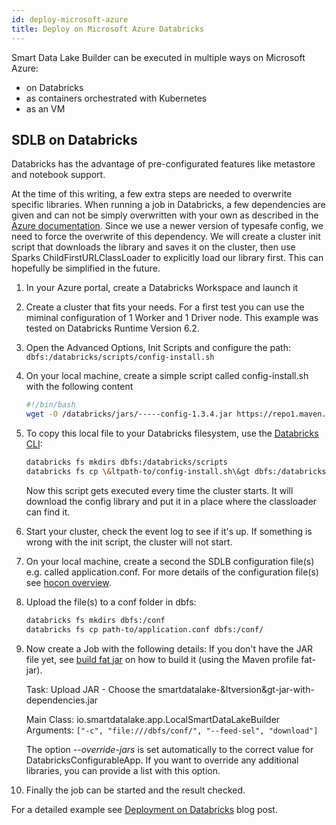 ```yaml
---
id: deploy-microsoft-azure
title: Deploy on Microsoft Azure Databricks
---
```


Smart Data Lake Builder can be executed in multiple ways on Microsoft Azure:

* on Databricks
* as containers orchestrated with Kubernetes
* as an VM

## SDLB on Databricks
Databricks has the advantage of pre-configurated features like metastore and notebook support.

At the time of this writing, a few extra steps are needed to overwrite specific libraries. 
When running a job in Databricks, a few dependencies are given and can not be simply overwritten with your own as described in the
[Azure documentation](https://docs.microsoft.com/en-us/azure/databricks/jobs#library-dependencies).
Since we use a newer version of typesafe config, we need to force the overwrite of this dependency.
We will create a cluster init script that downloads the library and saves it on the cluster, then use Sparks ChildFirstURLClassLoader to explicitly load our library first.
This can hopefully be simplified in the future.

1. In your Azure portal, create a Databricks Workspace and launch it
2. Create a cluster that fits your needs. For a first test you can use the miminal configuration of 1 Worker and 1 Driver node.
    This example was tested on Databricks Runtime Version 6.2.
3. Open the Advanced Options, Init Scripts and configure the path:
    `dbfs:/databricks/scripts/config-install.sh`
4. On your local machine, create a simple script called config-install.sh with the following content
    ```bash
    #!/bin/bash
    wget -O /databricks/jars/-----config-1.3.4.jar https://repo1.maven.org/maven2/com/typesafe/config/1.3.4/config-1.3.4.jar
    ```
5. To copy this local file to your Databricks filesystem, use the [Databricks CLI](https://docs.databricks.com/dev-tools/cli/index.html):
    ```bash
    databricks fs mkdirs dbfs:/databricks/scripts
    databricks fs cp \&ltpath-to/config-install.sh\&gt dbfs:/databricks/scripts/
    ```
    Now this script gets executed every time the cluster starts.
    It will download the config library and put it in a place where the classloader can find it.
6. Start your cluster, check the event log to see if it's up.
    If something is wrong with the init script, the cluster will not start.
7. On your local machine, create a second the SDLB configuration file(s) e.g. called application.conf. 
    For more details of the configuration file(s) see [hocon overview](hoconOverview.md). 
8. Upload the file(s) to a conf folder in dbfs:
    ```bash
    databricks fs mkdirs dbfs:/conf
    databricks fs cp path-to/application.conf dbfs:/conf/
    ```
9. Now create a Job with the following details:
     If you don't have the JAR file yet, see [build fat jar](build.md#building-jar-with-runtime-dependencies) on how to build it (using the Maven profile fat-jar).

     Task: Upload JAR - Choose the smartdatalake-&ltversion&gt-jar-with-dependencies.jar

     Main Class: io.smartdatalake.app.LocalSmartDataLakeBuilder
     Arguments: `["-c", "file:///dbfs/conf/", "--feed-sel", "download"]`

     The option *--override-jars* is set automatically to the correct value for DatabricksConfigurableApp.
     If you want to override any additional libraries, you can provide a list with this option.

10. Finally the job can be started and the result checked. 

For a detailed example see [Deployment on Databricks](../../blog/sdl-databricks) blog post.

<!-- TODO documentation about deployment on Kubernetes -->

<!-- TODO documentation about deployment as VM on Azure -->